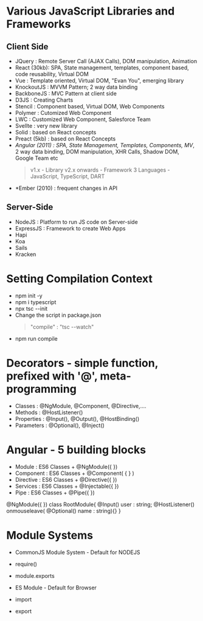 # Various JavaScript Libraries and Frameworks

## Client Side

- JQuery : Remote Server Call (AJAX Calls), DOM manipulation, Animation
- React (30kb): SPA, State management, templates, component based, code reusability, Virtual DOM
- Vue : Template oriented, Virtual DOM, "Evan You", emerging library
- KnockoutJS : MVVM Pattern; 2 way data binding
- BackboneJS : MVC Pattern at client side
- D3JS : Creating Charts
- Stencil : Component based, Virtual DOM, Web Components
- Polymer : Cutomized Web Component
- LWC : Customized Web Component, Salesforce Team
- Svellte : very new library
- Solid : based on React concepts
- Preact (5kb) : based on React Concepts
- _Angular (2011) : SPA, State Management, Templates, Components, MV_, 2 way data binding, DOM manipulation, XHR Calls, Shadow DOM, Google Team etc
  > v1.x - Library
  > v2.x onwards - Framework
  > 3 Languages - JavaScript, TypeScript, DART
- \*Ember (2010) : frequent changes in API

## Server-Side

- NodeJS : Platform to run JS code on Server-side
- ExpressJS : Framework to create Web Apps
- Hapi
- Koa
- Sails
- Kracken

# Setting Compilation Context

- npm init -y
- npm i typescript
- npx tsc --init
- Change the script in package.json
  > "compile" : "tsc --watch"
- npm run compile

# Decorators - simple function, prefixed with '@', meta-programming

- Classes : @NgModule, @Component, @Directive,....
- Methods : @HostListener()
- Properties : @Input(), @Output(), @HostBinding()
- Parameters : @Optional(), @Inject()

# Angular - 5 building blocks

- Module : ES6 Classes + @NgModule({ })
- Component : ES6 Classes + @Component( { } )
- Directive : ES6 Classes + @Directive({ })
- Services : ES6 Classes + @Injectable({ })
- Pipe : ES6 Classes + @Pipe({ })

@NgModule({ })
class RootModule{
@Input()
user : string;
@HostListener()
onmouseleave( @Optional() name : string){}
}

# Module Systems

- CommonJS Module System - Default for NODEJS
- require()
- module.exports

- ES Module - Default for Browser
- import
- export

 <script src="" type="module">
